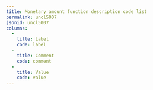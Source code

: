 ```yaml
---
title: Monetary amount function description code list
permalink: uncl5007
jsonid: uncl5007
columns:
  - 
    title: Label
    code: label
  - 
    title: Comment
    code: comment
  - 
    title: Value
    code: value
---
```

